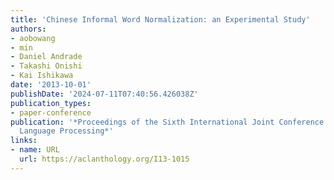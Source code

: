 ```yaml
---
title: 'Chinese Informal Word Normalization: an Experimental Study'
authors:
- aobowang
- min
- Daniel Andrade
- Takashi Onishi
- Kai Ishikawa
date: '2013-10-01'
publishDate: '2024-07-11T07:40:56.426038Z'
publication_types:
- paper-conference
publication: '*Proceedings of the Sixth International Joint Conference on Natural
  Language Processing*'
links:
- name: URL
  url: https://aclanthology.org/I13-1015
---
```

